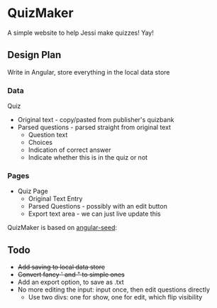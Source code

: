 # QuizMaker
A simple website to help Jessi make quizzes! Yay!

## Design Plan
Write in Angular, store everything in the local data store

### Data
Quiz
* Original text - copy/pasted from publisher's quizbank
* Parsed questions - parsed straight from original text
  * Question text
  * Choices
  * Indication of correct answer
  * Indicate whether this is in the quiz or not

### Pages
* Quiz Page
  * Original Text Entry
  * Parsed Questions - possibly with an edit button
  * Export text area - we can just live update this

QuizMaker is based on [angular-seed](https://github.com/angular/angular-seed):

## Todo
* ~~Add saving to local data store~~
* ~~Convert fancy ' and " to simple ones~~
* Add an export option, to save as .txt
* No more editing the input: input once, then edit questions directly
  * Use two divs: one for show, one for edit, which flip visibility
